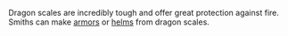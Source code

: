 Dragon scales are incredibly tough and offer great protection against fire.
Smiths can make [armors](DragonScaleArmor.md) or [helms](DragonScaleHelm.md) from
dragon scales.